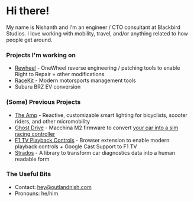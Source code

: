 # Hi there!

My name is Nishanth and I'm an engineer / CTO consultant at Blackbird Studios. I love working with mobility, travel, and/or anything related to how people get around.

### Projects I'm working on

- [Rewheel](https://github.com/outlandnish/rewheel) - OneWheel reverse engineering / patching tools to enable Right to Repair + other modifications
- [RaceKit](https://github.com/racekit) - Modern motorsports management tools
- Subaru BRZ EV conversion

### (Some) Previous Projects

- [The Amp](https://docs.ridewithamp.com) - Reactive, customizable smart lighting for bicyclists, scooter riders, and other micromobility
- [Ghost Drive](https://github.com/outlandnish/fw-ghost-drive) - Macchina M2 firmware to convert [your car into a sim racing controller](https://outlandnish.com/hacks/ditch-the-sim-rig-use-your-car-instead)
- [F1 TV Playback Controls](https://github.com/outlandnish/ext-f1-tv) - Browser extension to enable modern playback controls + Google Cast Support to F1 TV
- [Strados](https://github.com/outlandnish/strados) - A library to transform car diagnostics data into a human readable form

### The Useful Bits

- Contact: [hey@outlandnish.com](mailto:hey@outlandnish.com)
- Pronouns: he/him

